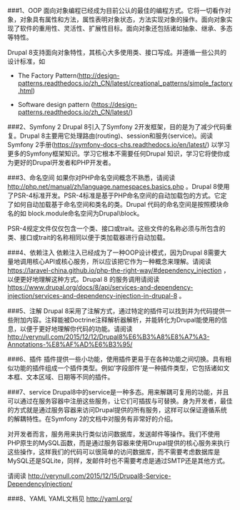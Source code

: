  ###1、OOP
面向对象编程已经成为目前公认的最佳的编程方式。它将一切看作对象，对象具有属性和方法，属性表明对象状态，方法实现对象的操作。面向对象实现了软件的重用性、灵活性、扩展性目标。面向对象还包括诸如抽象、继承、多态等特性。

Drupal 8支持面向对象特性，其核心大多使用类、接口写成。并遵循一些公共的设计标准，如
* The Factory Pattern(http://design-patterns.readthedocs.io/zh_CN/latest/creational_patterns/simple_factory.html)

* Software design pattern (https://design-patterns.readthedocs.io/zh_CN/latest/)

###2、Symfony 2
Drupal 8引入了Symfony 2开发框架，目的是为了减少代码重复。Drupal 8主要用它处理路由(routing)、session和服务(service)。阅读Symfony 2手册(https://symfony-docs-chs.readthedocs.io/en/latest/) 以学习更多的Symfony框架知识。学习它根本不需要任何Drupal 知识，学习它将使你成为更好的Drupal开发者和PHP开发者。

###3、命名空间
如果你对PHP命名空间概念不熟悉，请阅读 http://php.net/manual/zh/language.namespaces.basics.php 。Drupal 8使用了PSR-4标准开发。PSR-4标准是基于PHP命名空间的自动加载包的方式。它定了如何自动加载基于命名空间和类名的类。Drupal 代码的命名空间是按照模块命名的如 block.module命名空间为Drupal\block。

PSR-4规定文件仅仅包含一个类、接口或trait。这些文件的名称必须与所包含的类、接口或trait的名称相同以便于类加载器进行自动加载。

###4、依赖注入
依赖注入已经成为了一种OOP设计模式，因为Drupal 8需要大量地调用核心API或核心服务，所以应该把它作为一种概念来理解。请阅读 https://laravel-china.github.io/php-the-right-way/#dependency_injection ，以便更好地理解这种方式。Drupal 8 的服务调用请阅读 https://www.drupal.org/docs/8/api/services-and-dependency-injection/services-and-dependency-injection-in-drupal-8 。

###5、注解
Drupal 8采用了注解方式，通过特定的插件可以找到并为代码提供一些附加内容。注释能被Doctrine注释解析器解析，并能转化为Drupal能使用的信息，以便于更好地理解你代码的功能。请阅读 http://verynull.com/2015/12/12/Drupal8%E6%B3%A8%E8%A7%A3-Annotations-%E8%AF%AD%E6%B3%95/

###6、插件
插件提供一些小功能，使用插件更易于在各种功能之间切换。具有相似功能的插件组成一个插件类型。例如’字段部件’是一种插件类型，它包括诸如文本框、文本区域、日期等不同的插件。

###7、service
Drupal8中的service是一种多态。用来解耦可复用的功能，并且可以通过在服务容器中注册这些服务，让它们可插拔与可替换。身为开发者，最佳的方式就是通过服务容器来访问Drupal提供的所有服务，这样可以保证遵循系统的解耦特性。在Symfony 2的文档中对服务有非常好的介绍。

对开发者而言，服务用来执行类似访问数据库，发送邮件等操作。我们不使用PHP原生的MySQL函数，而是通过服务容器来使用Drupal提供的核心服务来执行这些操作，这样我们的代码可以很简单的访问数据库，而不需要考虑数据库是MySQL还是SQLite，同样，发邮件时也不需要考虑是通过SMTP还是其他方式。

请阅读 http://verynull.com/2015/12/15/Drupal8-Service-DependencyInjection/

###8、YAML
YAML文档见 http://yaml.org/